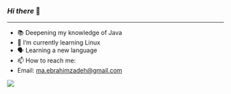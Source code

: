 ### *Hi there* 👋
-----
<!--
**maryamebrahimzade/maryamebrahimzade** is a ✨ _special_ ✨ repository because its `README.md` (this file) appears on your GitHub profile.

Here are some ideas to get you started:
-->
- :books: Deepening my knowledge of Java
- 🌱 I’m currently learning Linux
- :speaking_head: Learning a new language
- 📫 How to reach me:
- Email: ma.ebrahimzadeh@gmail.com

<a href=&quothttps://github.com/maryamebrahimzade&quot>
<img align=&quotcenter&quot src=&quothttps://github-readme-stats.vercel.app/api/top-langs/?username=maryamebrahimzade&quot />
</a>
